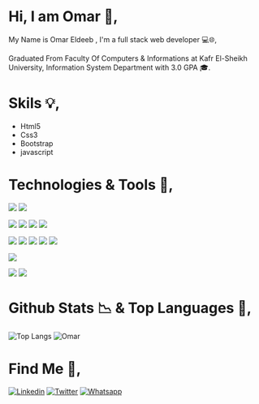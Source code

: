  <h1>Hi, I am Omar 👋,</h1>

 <p>My Name is Omar Eldeeb , I'm a full stack web developer 💻🌐,
 <p> Graduated From Faculty Of Computers & Informations at Kafr El-Sheikh University, Information System Department with 3.0 GPA 🎓.</p>

## <h1>Skils 💡, </h1>
- Html5
- Css3
- Bootstrap
- javascript





<h1>Technologies & Tools 🔧,</h1>

![](https://img.shields.io/badge/Github-informational?style=flat&logo=github&logoColor=fenchviolet&color=gray)
![](https://img.shields.io/badge/Git-informational?style=flat&logo=git&logoColor=fenchviolet&color=gray)

![](https://img.shields.io/badge/android_studio-informational?style=flat&logo=android-studio&logoColor=fenchviolet&color=gray)
![](https://img.shields.io/badge/visual_studio-informational?style=flat&logo=visual-studio&logoColor=purple&color=gray)
![](https://img.shields.io/badge/VS_code-informational?style=flat&logo=visual-studio&logoColor=blue&color=gray)
![](https://img.shields.io/badge/atom-informational?style=flat&logo=atom&logoColor=green&color=gray)

![](https://img.shields.io/badge/Html5-informational?style=flat&logo=html5&logoColor=fenchviolet&color=gray)
![](https://img.shields.io/badge/Css3-informational?style=flat&logo=css3&logoColor=blue&color=gray)
![](https://img.shields.io/badge/Bootstrap-informational?style=flat&logo=bootstrap&logoColor=fenchviolet&color=gray)
![](https://img.shields.io/badge/Javascript-informational?style=flat&logo=javascript&logoColor=fenchviolet&color=gray)
![](https://img.shields.io/badge/React.js-informational?style=flat&logo=react&logoColor=fenchviolet&color=gray)

![](https://img.shields.io/badge/Node.js-informational?style=flat&logo=node.js&logoColor=fenchviolet&color=gray)

![](https://img.shields.io/badge/Fontawesome-informational?style=flat&logo=fontawesome&logoColor=fenchviolet&color=gray)
![](https://img.shields.io/badge/google_fonts-informational?style=flat&logo=google-fonts&logoColor=fenchviolet&color=gray)





<h1> Github Stats 📉  & Top Languages 🤖, </h1>

![Top Langs](https://github-readme-stats.vercel.app/api/top-langs/?username=Omar-Eldeeb98&show_icons=true&layout=compact&&langs_count=10&theme=dark)
![Omar](https://github-readme-stats.vercel.app/api?username=Omar-Eldeeb98&count_private=true&show_icons=true&theme=dark)


<h1>Find Me 💬,</h1>

[![Linkedin](https://img.shields.io/badge/Linkedin-0077B5?style=for-the-badge&logo=Linkedin&logoColor=blue&color=white)](https://www.linkedin.com/in/omar-eldeeb-60a130199/_)
[![Twitter](https://img.shields.io/badge/twitter-0077B5?style=for-the-badge&logo=twitter&logoColor=blue&color=white)](https://www.linkedin.com/in/omar-eldeeb-60a130199/_)
[![Whatsapp](https://img.shields.io/badge/whatsapp-0077B5?style=for-the-badge&logo=Whatsapp&logoColor=green&color=white)](https://wa.me/+201220506973)
